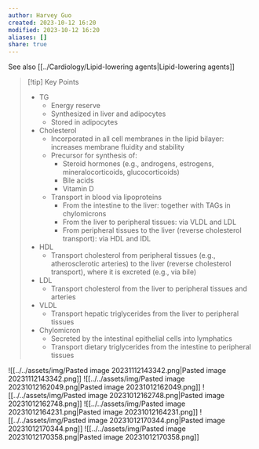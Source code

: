 ```yaml
---
author: Harvey Guo
created: 2023-10-12 16:20
modified: 2023-10-12 16:20
aliases: []
share: true
---
```


See also [[../Cardiology/Lipid-lowering agents|Lipid-lowering agents]]
>[!tip] Key Points
>- TG 
>	- Energy reserve
>	- Synthesized in liver and adipocytes
>	- Stored in adipocytes
>- Cholesterol
>	- Incorporated in all cell membranes in the lipid bilayer: increases membrane fluidity and stability
>	- Precursor for synthesis of:
>		- Steroid hormones (e.g., androgens, estrogens, mineralocorticoids, glucocorticoids)
>		- Bile acids
>		- Vitamin D
>	- Transport in blood via lipoproteins
>		- From the intestine to the liver: together with TAGs in chylomicrons
>		- From the liver to peripheral tissues: via VLDL and LDL
>		- From peripheral tissues to the liver (reverse cholesterol transport): via HDL and IDL
>- HDL
>	- Transport cholesterol from peripheral tissues (e.g., atherosclerotic arteries) to the liver (reverse cholesterol transport), where it is excreted (e.g., via bile)
>- LDL
>	- Transport cholesterol from the liver to peripheral tissues and arteries
>- VLDL
>	- Transport hepatic triglycerides from the liver to peripheral tissues
>- Chylomicron
>	- Secreted by the intestinal epithelial cells into lymphatics
>	- Transport dietary triglycerides from the intestine to peripheral tissues

![[../../assets/img/Pasted image 20231112143342.png|Pasted image 20231112143342.png]]
![[../../assets/img/Pasted image 20231012162049.png|Pasted image 20231012162049.png]]
![[../../assets/img/Pasted image 20231012162748.png|Pasted image 20231012162748.png]]
![[../../assets/img/Pasted image 20231012164231.png|Pasted image 20231012164231.png]]
![[../../assets/img/Pasted image 20231012170344.png|Pasted image 20231012170344.png]]
![[../../assets/img/Pasted image 20231012170358.png|Pasted image 20231012170358.png]]